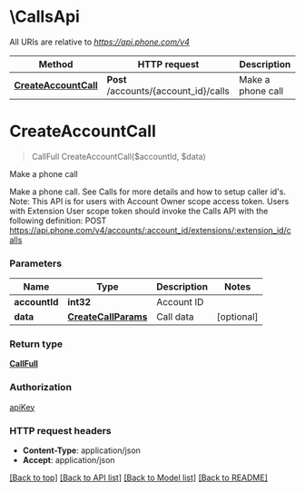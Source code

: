 # \CallsApi

All URIs are relative to *https://api.phone.com/v4*

Method | HTTP request | Description
------------- | ------------- | -------------
[**CreateAccountCall**](CallsApi.md#CreateAccountCall) | **Post** /accounts/{account_id}/calls | Make a phone call


# **CreateAccountCall**
> CallFull CreateAccountCall($accountId, $data)

Make a phone call

Make a phone call. See Calls for more details and how to setup caller id's. Note: This API is for users with Account Owner scope access token. Users with Extension User scope token should invoke the Calls API with the following definition: POST https://api.phone.com/v4/accounts/:account_id/extensions/:extension_id/calls


### Parameters

Name | Type | Description  | Notes
------------- | ------------- | ------------- | -------------
 **accountId** | **int32**| Account ID | 
 **data** | [**CreateCallParams**](CreateCallParams.md)| Call data | [optional] 

### Return type

[**CallFull**](CallFull.md)

### Authorization

[apiKey](../README.md#apiKey)

### HTTP request headers

 - **Content-Type**: application/json
 - **Accept**: application/json

[[Back to top]](#) [[Back to API list]](../README.md#documentation-for-api-endpoints) [[Back to Model list]](../README.md#documentation-for-models) [[Back to README]](../README.md)

